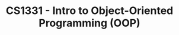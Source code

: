 ---
title: CS1331 - Intro to Object-Oriented Programming (OOP)
summary: ''
date_start: 2023-01-05
date_end: 2023-05-05
type: ''
math: false
tags:
  - Teaching Assistant
#image:
#  caption: 'Embed rich media such as videos and LaTeX math'
---